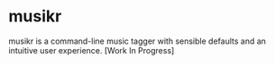 # musikr

musikr is a command-line music tagger with sensible defaults and an intuitive user experience. [Work In Progress]
